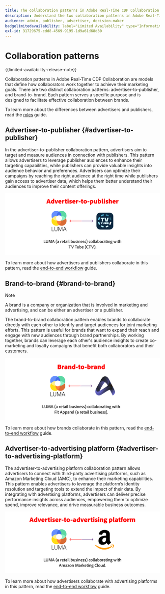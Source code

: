 ```yaml
---
title: The collaboration patterns in Adobe Real-Time CDP Collaboration.
description: Understand the two collaboration patterns in Adobe Real-Time CDP Collaboration
audience: admin, publisher, advertiser, decision-maker
badgelimitedavailability: label="Limited Availability" type="Informative" url="https://helpx.adobe.com/legal/product-descriptions/real-time-customer-data-platform-collaboration.html newtab=true"
exl-id: 31729675-cdd8-4569-9195-1d9a61d68d30
---
```

# Collaboration patterns

{{limited-availability-release-note}}

Collaboration patterns in Adobe Real-Time CDP Collaboration are models that define how collaborators work together to achieve their marketing goals. There are two distinct collaboration patterns: advertiser-to-publisher, and brand-to-brand. Each pattern serves a specific purpose and is designed to facilitate effective collaboration between brands.

To learn more about the differences between advertisers and publishers, read the [roles](/help/guide/overview/roles.md) guide.

## Advertiser-to-publisher {#advertiser-to-publisher}

In the advertiser-to-publisher collaboration pattern, advertisers aim to target and measure audiences in connection with publishers. This pattern allows advertisers to leverage publisher audiences to enhance their targeting capabilities, while publishers can provide valuable insights into audience behavior and preferences. Advertisers can optimize their campaigns by reaching the right audience at the right time while publishers gain access to advertiser data, which helps them better understand their audiences to improve their content offerings.

![An example of advertiser-to-publisher collaboration.](/help/assets/overview/advertiser-to-publisher.png)

To learn more about how advertisers and publishers collaborate in this pattern, read the [end-to-end workflow](/help/guide/overview/end-to-end-workflow.md) guide.

## Brand-to-brand {#brand-to-brand}

>[!NOTE]
>
>A brand is a company or organization that is involved in marketing and advertising, and can be either an advertiser or a publisher.

The brand-to-brand collaboration pattern enables brands to collaborate directly with each other to identify and target audiences for joint marketing efforts. This pattern is useful for brands that want to expand their reach and engage with new audiences through brand partnerships. By working together, brands can leverage each other's audience insights to create co-marketing and loyalty campaigns that benefit both collaborators and their customers.

![An example of brand-to-brand collaboration.](/help/assets/overview/brand-to-brand.png)

To learn more about how brands collaborate in this pattern, read the [end-to-end workflow](/help/guide/overview/end-to-end-workflow.md) guide.

## Advertiser-to-advertising platform {#advertiser-to-advertising-platform}

The advertiser-to-advertising platform collaboration pattern allows advertisers to connect with third-party advertising platforms, such as Amazon Marketing Cloud (AMC), to enhance their marketing capabilities. This pattern enables advertisers to leverage the platform’s identity resolution and targeting tools to extend the impact of their data. By integrating with advertising platforms, advertisers can deliver precise performance insights across audiences, empowering them to optimize spend, improve relevance, and drive measurable business outcomes.

![An example of advertiser-to-advertising platform collaboration.](/help/assets/overview/advertiser-to-advertising-platform.png)

To learn more about how advertisers collaborate with advertising platforms in this pattern, read the [end-to-end workflow](/help/guide/overview/end-to-end-workflow.md) guide.